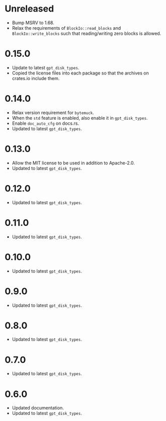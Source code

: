 # Unreleased

* Bump MSRV to 1.68.
* Relax the requirements of `BlockIo::read_blocks` and
  `BlockIo::write_blocks` such that reading/writing zero blocks is
  allowed.

# 0.15.0

* Update to latest `gpt_disk_types`.
* Copied the license files into each package so that the archives on
  crates.io include them.

# 0.14.0

* Relax version requirement for `bytemuck`.
* When the `std` feature is enabled, also enable it in `gpt_disk_types`.
* Enable `doc_auto_cfg` on docs.rs.
* Updated to latest `gpt_disk_types`.

# 0.13.0

* Allow the MIT license to be used in addition to Apache-2.0.
* Updated to latest `gpt_disk_types`.

# 0.12.0

* Updated to latest `gpt_disk_types`.

# 0.11.0

* Updated to latest `gpt_disk_types`.

# 0.10.0

* Updated to latest `gpt_disk_types`.

# 0.9.0

* Updated to latest `gpt_disk_types`.

# 0.8.0

* Updated to latest `gpt_disk_types`.

# 0.7.0

* Updated to latest `gpt_disk_types`.

# 0.6.0

* Updated documentation.
* Updated to latest `gpt_disk_types`.
